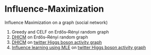 # Influence-Maximization
Influence Maximization on a graph (social network)

1. Greedy and CELF on Erdős–Rényi random graph
2. [DHICM](https://www.sciencedirect.com/science/article/pii/S1877050920315416) on Erdős–Rényi random graph
3. [DHICM](https://www.sciencedirect.com/science/article/pii/S1877050920315416) on [twitter Higgs boson activity graph](https://snap.stanford.edu/data/higgs-twitter.html)
4. [Influence learning using MLE](https://www.researchgate.net/publication/221520208_Learning_influence_probabilities_in_social_networks) on [twitter Higgs boson activity graph](https://snap.stanford.edu/data/higgs-twitter.html)
